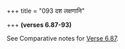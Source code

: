 +++
title = "093 दश लक्षणानि"

+++
**(verses 6.87-93)**

See Comparative notes for [Verse
6.87](/hinduism/book/manusmriti-with-the-commentary-of-medhatithi/d/doc200649.html#explanatory-notes "English translation of verse").
